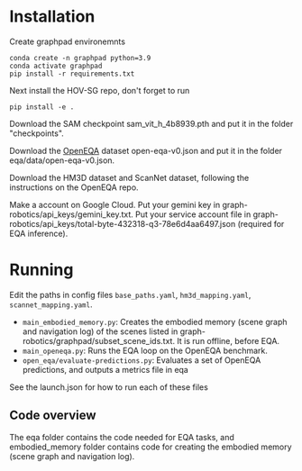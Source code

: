 # Installation
Create graphpad environemnts
```
conda create -n graphpad python=3.9
conda activate graphpad
pip install -r requirements.txt
```
Next install the HOV-SG repo, don't forget to run
```
pip install -e .
```
Download the SAM checkpoint sam_vit_h_4b8939.pth and put it in the folder "checkpoints".

Download the [OpenEQA](https://github.com/facebookresearch/open-eqa/tree/main) dataset open-eqa-v0.json and put it in the folder eqa/data/open-eqa-v0.json. 

Download the HM3D dataset and ScanNet dataset, following the instructions on the OpenEQA repo. 

Make a account on Google Cloud. Put your gemini key in graph-robotics/api_keys/gemini_key.txt. Put your service account file in graph-robotics/api_keys/total-byte-432318-q3-78e6d4aa6497.json (required for EQA inference). 
# Running
Edit the paths in config files `base_paths.yaml`, `hm3d_mapping.yaml`,  `scannet_mapping.yaml`. 

- `main_embodied_memory.py`: Creates the embodied memory (scene graph and navigation log) of the scenes listed in graph-robotics/graphpad/subset_scene_ids.txt. It is run offline, before EQA.
- `main_openeqa.py`: Runs the EQA loop on the OpenEQA benchmark.
- `open_eqa/evaluate-predictions.py`: Evaluates a set of OpenEQA predictions, and outputs a metrics file in eqa

See the launch.json for how to run each of these files
## Code overview
The eqa folder contains the code needed for EQA tasks, and embodied_memory folder contains code for creating the embodied memory (scene graph and navigation log).